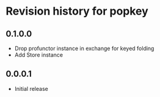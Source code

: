 # Revision history for popkey

## 0.1.0.0
- Drop profunctor instance in exchange for keyed folding
- Add Store instance

## 0.0.0.1

- Initial release

